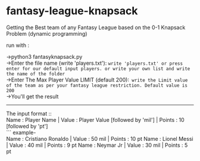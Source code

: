 # fantasy-league-knapsack
Getting the Best team of any Fantasy League based on the 0-1 Knapsack Problem (dynamic programming)

run with :

->python3 fantasyknapsack.py<br>
->Enter the file name (write 'players.txt'): ```write 'players.txt' or press enter for our default input players. or write your own list and write the name of the folder```<br>
->Enter The Max Player Value LIMIT (default 200):``` write the Limit value of the team as per your fantasy league restriction. Default value is 200```<br>
->You'll get the result

<hr>
The input format ::<br>
Name : Player Name | Value : Player Value [followed by 'mil'] | Points : 10 [followed by 'pt']<br>
```
example-<br>
Name : Cristiano Ronaldo | Value : 50 mil | Points : 10 pt
Name : Lionel Messi | Value : 40 mil | Points : 9 pt
Name : Neymar Jr | Value : 30 mil | Points : 5 pt

```
